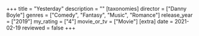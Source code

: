 +++
title = "Yesterday"
description = ""
[taxonomies]
director = ["Danny Boyle"] 
genres = ["Comedy", "Fantasy", "Music", "Romance"]
release_year = ["2019"]
my_rating = ["4"]
movie_or_tv = ["Movie"]
[extra]
date = 2021-02-19
reviewed = false
+++

